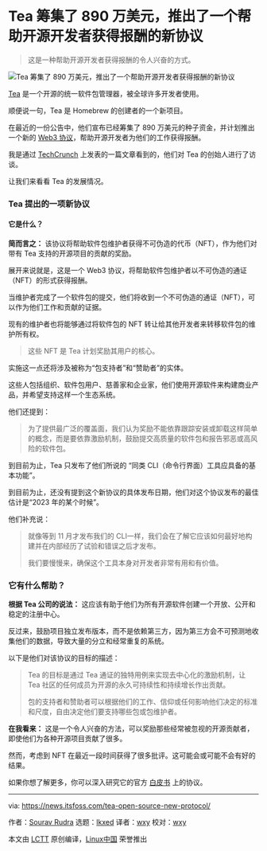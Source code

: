 [#]: subject: "Tea Raises $8.9M to Introduce a New Protocol Helping Open-Source Developers Get Paid"
[#]: via: "https://news.itsfoss.com/tea-open-source-new-protocol/"
[#]: author: "Sourav Rudra https://news.itsfoss.com/author/sourav/"
[#]: collector: "lkxed"
[#]: translator: "wxy"
[#]: reviewer: "wxy"
[#]: publisher: "wxy"
[#]: url: "https://linux.cn/article-15338-1.html"

Tea 筹集了 890 万美元，推出了一个帮助开源开发者获得报酬的新协议
======

> 这是一种帮助开源开发者获得报酬的令人兴奋的方式。

![Tea 筹集了 890 万美元，推出了一个帮助开源开发者获得报酬的新协议][1]

[Tea][2] 是一个开源的统一软件包管理器，被全球许多开发者使用。

顺便说一句，Tea 是 Homebrew 的创建者的一个新项目。

在最近的一份公告中，他们宣布已经筹集了 890 万美元的种子资金，并计划推出一个新的 [Web3 协议][3]，帮助开源开发者为他们的工作获得报酬。

我是通过 [TechCrunch][4] 上发表的一篇文章看到的，他们对 Tea 的创始人进行了访谈。

让我们来看看 Tea 的发展情况。

### Tea 提出的一项新协议

#### 它是什么？

**简而言之：** 该协议将帮助软件包维护者获得不可伪造的代币（NFT），作为他们对带有 Tea 支持的开源项目的贡献的奖励。

展开来说就是，这是一个 Web3 协议，将帮助软件包维护者以不可伪造的通证（NFT）的形式获得报酬。

当维护者完成了一个软件包的提交，他们将收到一个不可伪造的通证（NFT），可以作为他们工作和贡献的证据。

现有的维护者也将能够通过将软件包的 NFT 转让给其他开发者来转移软件包的维护所有权。

> 这些 NFT 是 Tea 计划奖励其用户的核心。

实施这一点还将涉及被称为“包支持者”和“赞助者”的实体。

这些人包括组织、软件包用户、慈善家和企业家，他们使用开源软件来构建商业产品，并希望支持这样一个生态系统。

他们还提到：

> 为了提供最广泛的覆盖面，我们认为奖励不能依靠跟踪安装或卸载这样简单的概念，而是要依靠激励机制，鼓励提交高质量的软件包和报告邪恶或高风险的软件包。

到目前为止，Tea 只发布了他们所说的 “同类 CLI（命令行界面）工具应具备的基本功能”。

到目前为止，还没有提到这个新协议的具体发布日期，他们对这个协议发布的最佳估计是“2023 年的某个时候”。

他们补充说：

> 就像等到 11 月才发布我们的 CLI一样，我们会在了解它应该如何最好地构建并在内部经历了试验和错误之后才发布。
> 
> 我们要慢慢来，确保这个工具本身对开发者非常有用和有价值。

### 它有什么帮助？

**根据 Tea 公司的说法：** 这应该有助于他们为所有开源软件创建一个开放、公开和稳定的注册中心。

反过来，鼓励项目独立发布版本，而不是依赖第三方，因为第三方会不可预测地收集他们的数据，导致大量的分立和经常重复的系统。

以下是他们对该协议的目标的描述：

> Tea 的目标是通过 Tea 通证的独特用例来实现去中心化的激励机制，让 Tea 社区的任何成员为开源的永久可持续性和持续增长作出贡献。
> 
> 包的支持者和赞助者可以根据他们的工作、信仰或任何影响他们决定的标准和尺度，自由决定他们要支持哪些包或包维护者。

**在我看来：** 这是一个令人兴奋的方法，可以奖励那些经常被忽视的开源贡献者，即使他们为各种开源项目贡献了很多。

然而，考虑到 NFT 在最近一段时间获得了很多批评。这可能会或可能不会有好的结果。

如果你想了解更多，你可以深入研究它的官方 [白皮书][5] 上的协议。

--------------------------------------------------------------------------------

via: https://news.itsfoss.com/tea-open-source-new-protocol/

作者：[Sourav Rudra][a]
选题：[lkxed][b]
译者：[wxy](https://github.com/wxy)
校对：[wxy](https://github.com/wxy)

本文由 [LCTT](https://github.com/LCTT/TranslateProject) 原创编译，[Linux中国](https://linux.cn/) 荣誉推出

[a]: https://news.itsfoss.com/author/sourav/
[b]: https://github.com/lkxed
[1]: https://news.itsfoss.com/content/images/size/w2000/2022/12/cli-raise-funds-new-api-help-opensource-dev.png
[2]: https://tea.xyz
[3]: https://web3.foundation/about/
[4]: https://techcrunch.com/2022/12/06/from-the-creator-of-homebrew-tea-raises-8-9m-to-build-a-protocol-that-helps-open-source-developers-get-paid/
[5]: https://tea.xyz/tea.white-paper.pdf
